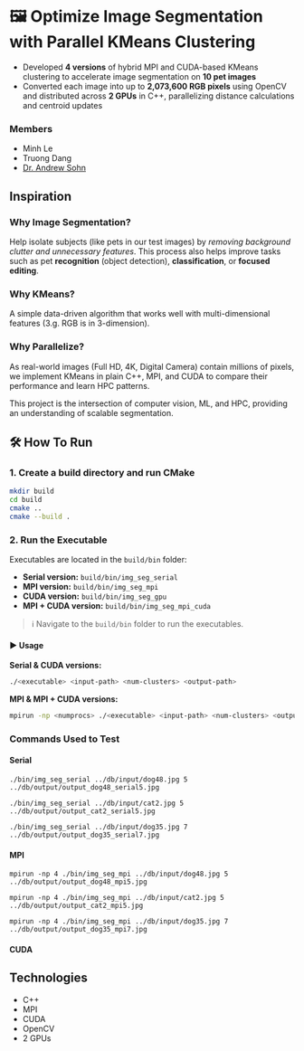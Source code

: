 # 🖼️ Optimize Image Segmentation with Parallel KMeans Clustering

- Developed **4 versions** of hybrid MPI and CUDA-based KMeans clustering to accelerate image segmentation on **10 pet images**
- Converted each image into up to **2,073,600 RGB pixels** using OpenCV and distributed across **2 GPUs** in C++, parallelizing distance calculations and centroid updates

### Members

- Minh Le
- Truong Dang
- [Dr. Andrew Sohn](https://web.njit.edu/~sohna)

## Inspiration

### Why Image Segmentation?

Help isolate subjects (like pets in our test images) by _removing background clutter and unnecessary features_. This process also helps improve tasks such as pet **recognition** (object detection), **classification**, or **focused editing**.

### Why KMeans?

A simple data-driven algorithm that works well with multi-dimensional features (3.g. RGB is in 3-dimension).

### Why Parallelize?

As real-world images (Full HD, 4K, Digital Camera) contain millions of pixels, we implement KMeans in plain C++, MPI, and CUDA to compare their performance and learn HPC patterns.

This project is the intersection of computer vision, ML, and HPC, providing an understanding of scalable segmentation.

## 🛠️ How To Run

### 1. Create a build directory and run CMake

```bash
mkdir build
cd build
cmake ..
cmake --build .
```

### 2. Run the Executable

Executables are located in the `build/bin` folder:

- **Serial version:** `build/bin/img_seg_serial`  
- **MPI version:** `build/bin/img_seg_mpi`  
- **CUDA version:** `build/bin/img_seg_gpu`  
- **MPI + CUDA version:** `build/bin/img_seg_mpi_cuda`  

> ℹ️ Navigate to the `build/bin` folder to run the executables.

#### ▶️ Usage

**Serial & CUDA versions:**

```bash
./<executable> <input-path> <num-clusters> <output-path>
```

**MPI & MPI + CUDA versions:**

```bash
mpirun -np <numprocs> ./<executable> <input-path> <num-clusters> <output-path>
```

### Commands Used to Test

#### Serial

`./bin/img_seg_serial ../db/input/dog48.jpg 5 ../db/output/output_dog48_serial5.jpg`

`./bin/img_seg_serial ../db/input/cat2.jpg 5 ../db/output/output_cat2_serial5.jpg`

`./bin/img_seg_serial ../db/input/dog35.jpg 7 ../db/output/output_dog35_serial7.jpg`

#### MPI

`mpirun -np 4 ./bin/img_seg_mpi ../db/input/dog48.jpg 5 ../db/output/output_dog48_mpi5.jpg`

`mpirun -np 4 ./bin/img_seg_mpi ../db/input/cat2.jpg 5 ../db/output/output_cat2_mpi5.jpg`

`mpirun -np 4 ./bin/img_seg_mpi ../db/input/dog35.jpg 7 ../db/output/output_dog35_mpi7.jpg`

#### CUDA



## Technologies

- C++
- MPI
- CUDA
- OpenCV
- 2 GPUs